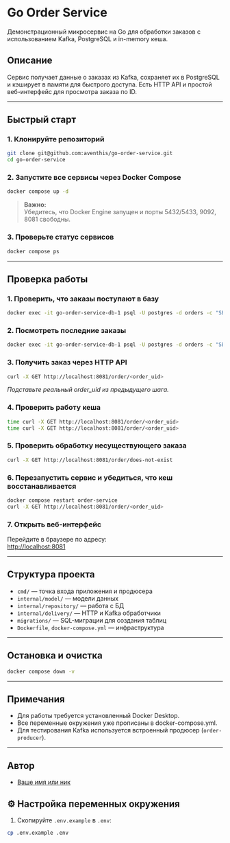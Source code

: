 # Go Order Service

Демонстрационный микросервис на Go для обработки заказов с использованием Kafka, PostgreSQL и in-memory кеша.

## Описание

Сервис получает данные о заказах из Kafka, сохраняет их в PostgreSQL и кэширует в памяти для быстрого доступа. Есть HTTP API и простой веб-интерфейс для просмотра заказа по ID.

---

## Быстрый старт

### 1. Клонируйте репозиторий

```bash
git clone git@github.com:aventhis/go-order-service.git
cd go-order-service
```

### 2. Запустите все сервисы через Docker Compose

```bash
docker compose up -d
```

> **Важно:**  
> Убедитесь, что Docker Engine запущен и порты 5432/5433, 9092, 8081 свободны.

### 3. Проверьте статус сервисов

```bash
docker compose ps
```

---

## Проверка работы

### 1. Проверить, что заказы поступают в базу

```bash
docker exec -it go-order-service-db-1 psql -U postgres -d orders -c "SELECT COUNT(*) FROM orders;"
```

### 2. Посмотреть последние заказы

```bash
docker exec -it go-order-service-db-1 psql -U postgres -d orders -c "SELECT order_uid, track_number, date_created FROM orders ORDER BY date_created DESC LIMIT 5;"
```

### 3. Получить заказ через HTTP API

```bash
curl -X GET http://localhost:8081/order/<order_uid>
```
_Подставьте реальный order_uid из предыдущего шага._

### 4. Проверить работу кеша

```bash
time curl -X GET http://localhost:8081/order/<order_uid>
time curl -X GET http://localhost:8081/order/<order_uid>
```

### 5. Проверить обработку несуществующего заказа

```bash
curl -X GET http://localhost:8081/order/does-not-exist
```

### 6. Перезапустить сервис и убедиться, что кеш восстанавливается

```bash
docker compose restart order-service
curl -X GET http://localhost:8081/order/<order_uid>
```

### 7. Открыть веб-интерфейс

Перейдите в браузере по адресу:  
[http://localhost:8081](http://localhost:8081)

---

## Структура проекта

- `cmd/` — точка входа приложения и продюсера
- `internal/model/` — модели данных
- `internal/repository/` — работа с БД
- `internal/delivery/` — HTTP и Kafka обработчики
- `migrations/` — SQL-миграции для создания таблиц
- `Dockerfile`, `docker-compose.yml` — инфраструктура

---

## Остановка и очистка

```bash
docker compose down -v
```

---

## Примечания

- Для работы требуется установленный Docker Desktop.
- Все переменные окружения уже прописаны в docker-compose.yml.
- Для тестирования Kafka используется встроенный продюсер (`order-producer`).

---

## Автор

- [Ваше имя или ник](https://github.com/ВАШ_GITHUB)

## ⚙️ Настройка переменных окружения

1. Скопируйте `.env.example` в `.env`:
```bash
cp .env.example .env